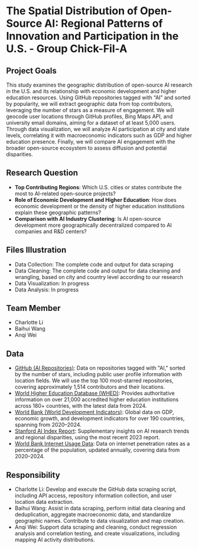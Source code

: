 # The Spatial Distribution of Open-Source AI: Regional Patterns of Innovation and Participation in the U.S. - Group Chick-Fil-A
## Project Goals
This study examines the geographic distribution of open-source AI research in the U.S. and its relationship with economic development and higher education resources. Using GitHub repositories tagged with “AI” and sorted by popularity, we will extract geographic data from top contributors, leveraging the number of stars as a measure of engagement. We will geocode user locations through GitHub profiles, Bing Maps API, and university email domains, aiming for a dataset of at least 5,000 users. Through data visualization, we will analyze AI participation at city and state levels, correlating it with macroeconomic indicators such as GDP and higher education presence. Finally, we will compare AI engagement with the broader open-source ecosystem to assess diffusion and potential disparities.
## Research Question
- **Top Contributing Regions**: Which U.S. cities or states contribute the most to AI-related open-source projects?
- **Role of Economic Development and Higher Education**: How does economic development or the density of higher education institutions explain these geographic patterns?
- **Comparison with AI Industry Clustering**: Is AI open-source development more geographically decentralized compared to AI companies and R&D centers?
## Files Illustration
- Data Collection: The complete code and output for data scraping
- Data Cleaning: The complete code and output for data cleaning and wrangling, based on city and country level according to our research
- Data Visualization: In progress
- Data Analysis: In progress
## Team Member
- Charlotte Li
- Baihui Wang 
- Anqi Wei
## Data
- [GitHub (AI Repositories)](https://github.com/topics/ai): Data on repositories tagged with "AI," sorted by the number of stars, including public user profile information with location fields. We will use the top 100 most-starred repositories, covering approximately 1,514 contributors and their locations.
- [World Higher Education Database (WHED)](https://www.whed.net/home.php): Provides authoritative information on over 21,000 accredited higher education institutions across 180+ countries, with the latest data from 2024.
- [World Bank (World Development Indicators)](https://databank.worldbank.org/): Global data on GDP, economic growth, and development indicators for over 190 countries, spanning from 2020–2024.
- [Stanford AI Index Report](https://aiindex.stanford.edu/report/): Supplementary insights on AI research trends and regional disparities, using the most recent 2023 report.
- [World Bank Internet Usage Data](https://data.worldbank.org/indicator/IT.NET.USER.ZS): Data on internet penetration rates as a percentage of the population, updated annually, covering data from 2020–2024.
## Responsibility
- Charlotte Li: Develop and execute the GitHub data scraping script, including API access, repository information collection, and user location data extraction.
- Baihui Wang: Assist in data scraping, perform initial data cleaning and deduplication, aggregate macroeconomic data, and standardize geographic names. Contribute to data visualization and map creation.
- Anqi Wei: Support data scraping and cleaning, conduct regression analysis and correlation testing, and create visualizations, including mapping AI activity distributions.
